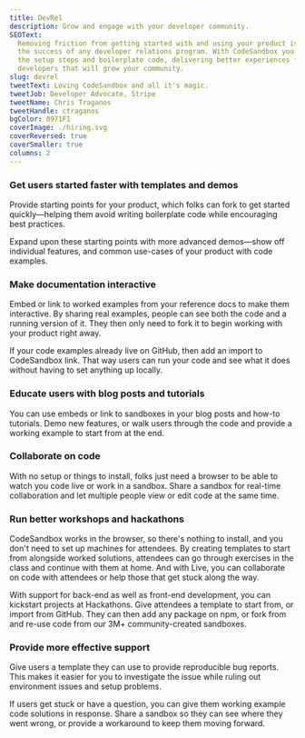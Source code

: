 ```yaml
---
title: DevRel
description: Grow and engage with your developer community.
SEOText:
  Removing friction from getting started with and using your product is key to
  the success of any developer relations program. With CodeSandbox you can skip
  the setup steps and boilerplate code, delivering better experiences for
  developers that will grow your community.
slug: devrel
tweetText: Loving CodeSandbox and all it's magic.
tweetJob: Developer Advocate, Stripe
tweetName: Chris Traganos
tweetHandle: ctraganos
bgColor: 0971F1
coverImage: ./hiring.svg
coverReversed: true
coverSmaller: true
columns: 2
---
```


<div>

### Get users started faster with templates and demos

Provide starting points for your product, which folks can fork to get started
quickly—helping them avoid writing boilerplate code while encouraging best
practices.

Expand upon these starting points with more advanced demos—show off individual
features, and common use-cases of your product with code examples.

</div>

<div>

### Make documentation interactive

Embed or link to worked examples from your reference docs to make them
interactive. By sharing real examples, people can see both the code and a
running version of it. They then only need to fork it to begin working with your
product right away.

If your code examples already live on GitHub, then add an import to CodeSandbox
link. That way users can run your code and see what it does without having to
set anything up locally.

</div>

<div>

### Educate users with blog posts and tutorials

You can use embeds or link to sandboxes in your blog posts and how-to tutorials.
Demo new features, or walk users through the code and provide a working example
to start from at the end.

</div>

<div>

### Collaborate on code

With no setup or things to install, folks just need a browser to be able to
watch you code live or work in a sandbox. Share a sandbox for real-time
collaboration and let multiple people view or edit code at the same time.

</div>

<div>

### Run better workshops and hackathons

CodeSandbox works in the browser, so there's nothing to install, and you don't
need to set up machines for attendees. By creating templates to start from
alongside worked solutions, attendees can go through exercises in the class and
continue with them at home. And with Live, you can collaborate on code with
attendees or help those that get stuck along the way.

With support for back-end as well as front-end development, you can kickstart
projects at Hackathons. Give attendees a template to start from, or import from
GitHub. They can then add any package on npm, or fork from and re-use code from
our 3M+ community-created sandboxes.

</div>

<div>

### Provide more effective support

Give users a template they can use to provide reproducible bug reports. This
makes it easier for you to investigate the issue while ruling out environment
issues and setup problems.

If users get stuck or have a question, you can give them working example code
solutions in response. Share a sandbox so they can see where they went wrong, or
provide a workaround to keep them moving forward.

</div>
